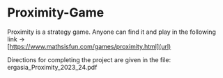 # Proximity-Game
Proximity is a strategy game. Anyone can find it and play in the following link ->  
[https://www.mathsisfun.com/games/proximity.html](url)  

Directions for completing the project are given in the file:  
ergasia_Proximity_2023_24.pdf  
